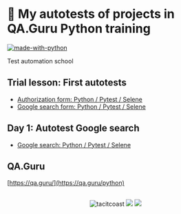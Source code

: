 # 🐼 My autotests of projects in QA.Guru Python training

[![made-with-python](https://img.shields.io/badge/Made%20with-Python-1f425f.svg)](https://www.python.org/)

Test automation school

## Trial lesson: First autotests
- [Authorization form: Python / Pytest / Selene](https://github.com/tacitcoast/QA.Guru/tree/main/Authorization_form_trial_session)
- [Google search form: Python / Pytest / Selene](https://github.com/tacitcoast/QA.Guru/tree/main/Google_search_form_trial_session)

## Day 1: Autotest Google search
- [Google search: Python / Pytest / Selene](https://github.com/tacitcoast/QA-Guru/tree/main/Autotest-Google-search_day_1)


## QA.Guru
[https://qa.guru/](https://qa.guru/python)

##
<p align="center">
  <img src="https://komarev.com/ghpvc/?username=tacitcoast" alt="tacitcoast" />
    <a href="https://github.com/tacitcoast/"><img src="https://img.shields.io/github/followers/tacitcoast?style=flat-square?color=%234CC61E&label=GitHub%20Followers%20"/></a>
  <a href="https://github.com/tacitcoast/"><img src="https://img.shields.io/github/last-commit/tacitcoast/tacitcoast?style=flat-square?color=red&label=Last%20Updated%20"/></a>
</p>
